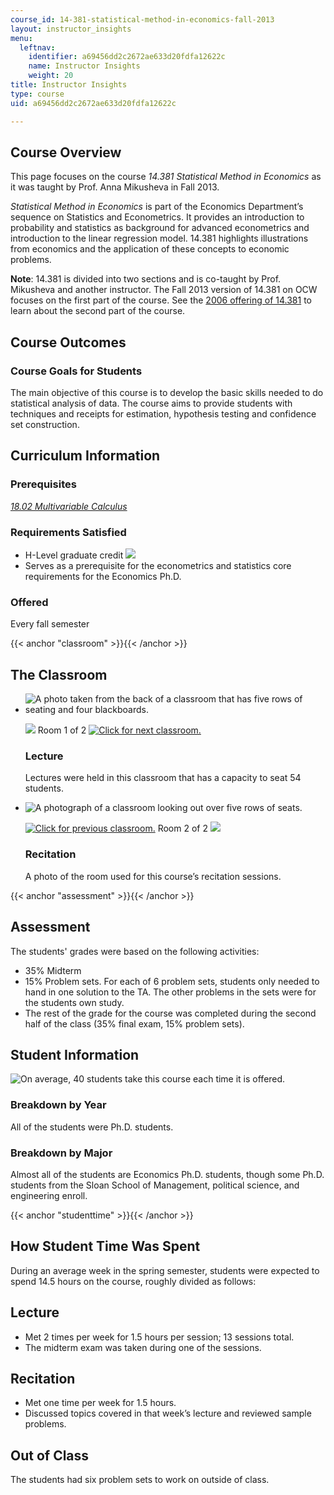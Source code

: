 ```yaml
---
course_id: 14-381-statistical-method-in-economics-fall-2013
layout: instructor_insights
menu:
  leftnav:
    identifier: a69456dd2c2672ae633d20fdfa12622c
    name: Instructor Insights
    weight: 20
title: Instructor Insights
type: course
uid: a69456dd2c2672ae633d20fdfa12622c

---
```


Course Overview
---------------

This page focuses on the course _14.381 Statistical Method in Economics_ as it was taught by Prof. Anna Mikusheva in Fall 2013.

_Statistical Method in Economics_ is part of the Economics Department’s sequence on Statistics and Econometrics. It provides an introduction to probability and statistics as background for advanced econometrics and introduction to the linear regression model. 14.381 highlights illustrations from economics and the application of these concepts to economic problems.

**Note**: 14.381 is divided into two sections and is co-taught by Prof. Mikusheva and another instructor. The Fall 2013 version of 14.381 on OCW focuses on the first part of the course. See the [2006 offering of 14.381](/courses/14-381-statistical-method-in-economics-fall-2006/) to learn about the second part of the course.

Course Outcomes
---------------

### Course Goals for Students

The main objective of this course is to develop the basic skills needed to do statistical analysis of data. The course aims to provide students with techniques and receipts for estimation, hypothesis testing and confidence set construction.

Curriculum Information
----------------------

### Prerequisites

[_18.02 Multivariable Calculus_](/courses/18-02sc-multivariable-calculus-fall-2010/)

### Requirements Satisfied

*   H-Level graduate credit ![](/images/educator/icon-question-hlevel.png)
*   Serves as a prerequisite for the econometrics and statistics core requirements for the Economics Ph.D.

### Offered

Every fall semester

{{< anchor "classroom" >}}{{< /anchor >}}

The Classroom
-------------

*   ![A photo taken from the back of a classroom that has five rows of seating and four blackboards.](/coursemedia/14-381-statistical-method-in-economics-fall-2013/defcae33649ed3c84b47fe9d4f0ac2c9_14-381_classroom-1.jpg)
    
    ![](/images/educator/classroom_prev.png) Room 1 of 2 [![Click for next classroom.](/images/educator/classroom_next.png)](#)
    
    ### Lecture
    
    Lectures were held in this classroom that has a capacity to seat 54 students.
    
*   ![A photograph of  a classroom looking out over five rows of seats.](/coursemedia/14-381-statistical-method-in-economics-fall-2013/b1349b212030cde46b98ccba2002ec76_14-381_classroom-2.jpg)
    
    [![Click for previous classroom.](/images/educator/classroom_prev.png)](#) Room 2 of 2 ![](/images/educator/classroom_next.png)
    
    ### Recitation
    
    A photo of the room used for this course’s recitation sessions.
    

{{< anchor "assessment" >}}{{< /anchor >}}

Assessment
----------

The students' grades were based on the following activities:

- 35% Midterm
- 15% Problem sets. For each of 6 problem sets, students only needed to hand in one solution to the TA. The other problems in the sets were for the students own study.
- The rest of the grade for the course was completed during the second half of the class (35% final exam, 15% problem sets).

Student Information
-------------------

![On average, 40 students take this course each time it is offered.](/coursemedia/14-381-statistical-method-in-economics-fall-2013/abc650522a0dc30a8577fc51a31ee887_14-381_stat-students.png)

### Breakdown by Year

All of the students were Ph.D. students.

### Breakdown by Major

Almost all of the students are Economics Ph.D. students, though some Ph.D. students from the Sloan School of Management, political science, and engineering enroll.

{{< anchor "studenttime" >}}{{< /anchor >}}

How Student Time Was Spent
--------------------------

During an average week in the spring semester, students were expected to spend 14.5 hours on the course, roughly divided as follows:

Lecture
-------

*   Met 2 times per week for 1.5 hours per session; 13 sessions total.
*   The midterm exam was taken during one of the sessions.

Recitation
----------

*   Met one time per week for 1.5 hours.
*   Discussed topics covered in that week’s lecture and reviewed sample problems.

Out of Class
------------

  

The students had six problem sets to work on outside of class.